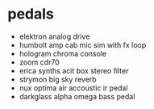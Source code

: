 # pedals

- elektron analog drive
- humbolt amp cab mic sim with fx loop
- hologram chroma console
- zoom cdr70
- erica synths acit box stereo filter
- strymon big sky reverb
- nux optima air accoustic ir pedal
- darkglass alpha omega bass pedal
